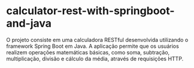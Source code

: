 # calculator-rest-with-springboot-and-java
O projeto consiste em uma calculadora RESTful desenvolvida utilizando o framework Spring Boot em Java. A aplicação permite que os usuários realizem operações matemáticas básicas, como soma, subtração, multiplicação, divisão e cálculo da média, através de requisições HTTP.

